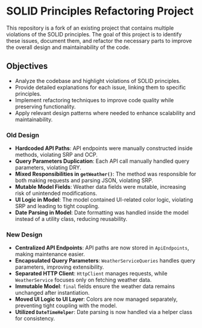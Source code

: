 # **SOLID Principles Refactoring Project**
This repository is a fork of an existing project that contains multiple violations of the SOLID principles. The goal of this project is to identify these issues, document them, and refactor the necessary parts to improve the overall design and maintainability of the code.

## **Objectives**
- Analyze the codebase and highlight violations of SOLID principles.
- Provide detailed explanations for each issue, linking them to specific principles.
- Implement refactoring techniques to improve code quality while preserving functionality.
- Apply relevant design patterns where needed to enhance scalability and maintainability.

### **Old Design**  
- **Hardcoded API Paths**: API endpoints were manually constructed inside methods, violating SRP and OCP.  
- **Query Parameters Duplication**: Each API call manually handled query parameters, violating DRY.  
- **Mixed Responsibilities in `getWeather()`**: The method was responsible for both making requests and parsing JSON, violating SRP.  
- **Mutable Model Fields**: Weather data fields were mutable, increasing risk of unintended modifications.  
- **UI Logic in Model**: The model contained UI-related color logic, violating SRP and leading to tight coupling.  
- **Date Parsing in Model**: Date formatting was handled inside the model instead of a utility class, reducing reusability.  

### **New Design**  
- **Centralized API Endpoints**: API paths are now stored in `ApiEndpoints`, making maintenance easier.  
- **Encapsulated Query Parameters**: `WeatherServiceQueries` handles query parameters, improving extensibility.  
- **Separated HTTP Client**: `HttpClient` manages requests, while `WeatherService` focuses only on fetching weather data.  
- **Immutable Model**: `final` fields ensure the weather data remains unchanged after instantiation.  
- **Moved UI Logic to UI Layer**: Colors are now managed separately, preventing tight coupling with the model.  
- **Utilized `DateTimeHelper`**: Date parsing is now handled via a helper class for consistency.  

